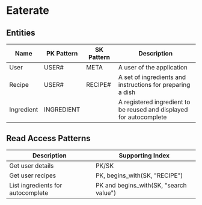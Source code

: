 # Eaterate

## Entities

| Name       | PK Pattern   | SK Pattern        | Description                                                         |
| ---------- | ------------ | ----------------- | ------------------------------------------------------------------- |
| User       | USER#<email> | META              | A user of the application                                           |
| Recipe     | USER#<email> | RECIPE#<recipeId> | A set of ingredients and instructions for preparing a dish          |
| Ingredient | INGREDIENT   | <NAME>            | A registered ingredient to be reused and displayed for autocomplete |

## Read Access Patterns

| Description                       | Supporting Index                       |
| --------------------------------- | -------------------------------------- |
| Get user details                  | PK/SK                                  |
| Get user recipes                  | PK, begins_with(SK, "RECIPE")          |
| List ingredients for autocomplete | PK and begins_with(SK, "search value") |
